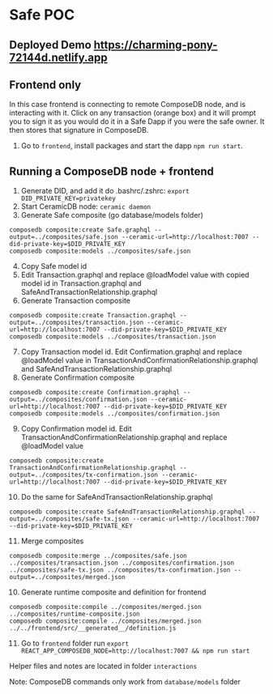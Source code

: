 # Safe POC 
## Deployed Demo https://charming-pony-72144d.netlify.app

## Frontend only

In this case frontend is connecting to remote ComposeDB node, and is interacting with it.
Click on any transaction (orange box) and it will prompt you to sign it as you would do it in a Safe Dapp if you were the safe owner. It then stores that signature in ComposeDB.

1. Go to `frontend`, install packages and start the dapp `npm run start`. 

## Running a ComposeDB node + frontend

1. Generate DID, and add it do .bashrc/.zshrc: `export DID_PRIVATE_KEY=privatekey`
2. Start CeramicDB node: `ceramic daemon`
3. Generate Safe composite (go database/models folder)

```
composedb composite:create Safe.graphql --output=../composites/safe.json --ceramic-url=http://localhost:7007 --did-private-key=$DID_PRIVATE_KEY
composedb composite:models ../composites/safe.json
```
4. Copy Safe model id 
5. Edit Transaction.graphql and replace @loadModel value with copied model id in Transaction.graphql and SafeAndTransactionRelationship.graphql
6. Generate Transaction composite
```
composedb composite:create Transaction.graphql --output=../composites/transaction.json --ceramic-url=http://localhost:7007 --did-private-key=$DID_PRIVATE_KEY
composedb composite:models ../composites/transaction.json
```
7. Copy Transaction model id. Edit Confirmation.graphql and replace @loadModel value in TransactionAndConfirmationRelationship.graphql and SafeAndTransactionRelationship.graphql
8. Generate Confirmation composite
```
composedb composite:create Confirmation.graphql --output=../composites/confirmation.json --ceramic-url=http://localhost:7007 --did-private-key=$DID_PRIVATE_KEY
composedb composite:models ../composites/confirmation.json
```
9. Copy Confirmation model id. Edit TransactionAndConfirmationRelationship.graphql and replace @loadModel value
```
composedb composite:create TransactionAndConfirmationRelationship.graphql --output=../composites/tx-confirmation.json --ceramic-url=http://localhost:7007 --did-private-key=$DID_PRIVATE_KEY
```
10. Do the same for SafeAndTransactionRelationship.graphql
```
composedb composite:create SafeAndTransactionRelationship.graphql --output=../composites/safe-tx.json --ceramic-url=http://localhost:7007 --did-private-key=$DID_PRIVATE_KEY
```
11. Merge composites
```
composedb composite:merge ../composites/safe.json ../composites/transaction.json ../composites/confirmation.json ../composites/safe-tx.json ../composites/tx-confirmation.json --output=../composites/merged.json
```

10. Generate runtime composite and definition for frontend
```
composedb composite:compile ../composites/merged.json ../composites/runtime-composite.json
composedb composite:compile ../composites/merged.json ../../frontend/src/__generated__/definition.js
```

11. Go to `frontend` folder run `export REACT_APP_COMPOSEDB_NODE=http://localhost:7007 && npm run start`


Helper files and notes are located in folder `interactions`

Note: ComposeDB commands only work from `database/models` folder